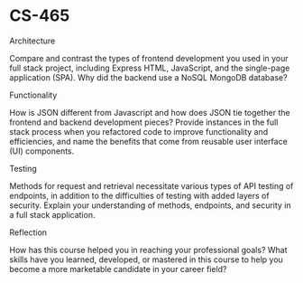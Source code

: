 # CS-465

Architecture

Compare and contrast the types of frontend development you used in your full stack project, including Express HTML, JavaScript, and the single-page application (SPA).
Why did the backend use a NoSQL MongoDB database?

Functionality

How is JSON different from Javascript and how does JSON tie together the frontend and backend development pieces?
Provide instances in the full stack process when you refactored code to improve functionality and efficiencies, and name the benefits that come from reusable user interface (UI) components.

Testing

Methods for request and retrieval necessitate various types of API testing of endpoints, in addition to the difficulties of testing with added layers of security. Explain your understanding of methods, endpoints, and security in a full stack application.

Reflection

How has this course helped you in reaching your professional goals? What skills have you learned, developed, or mastered in this course to help you become a more marketable candidate in your career field?
